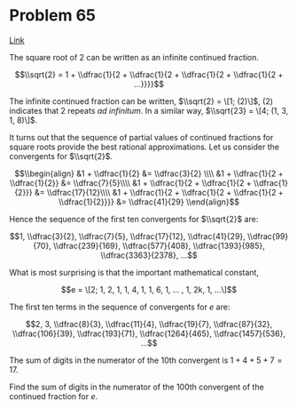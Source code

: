 # Problem 65

[Link](https://projecteuler.net/problem=65)

The square root of $2$ can be written as an infinite continued fraction.

$$\\sqrt{2} = 1 + \\dfrac{1}{2 + \\dfrac{1}{2 + \\dfrac{1}{2 + \\dfrac{1}{2 + ...}}}}$$

The infinite continued fraction can be written, $\\sqrt{2} = \[1; (2)\]$, $(2)$ indicates that $2$ repeats *ad infinitum*. In a similar way, $\\sqrt{23} = \[4; (1, 3, 1, 8)\]$.

It turns out that the sequence of partial values of continued fractions for square roots provide the best rational approximations. Let us consider the convergents for $\\sqrt{2}$.

$$\\begin{align} &1 + \\dfrac{1}{2} &= \\dfrac{3}{2} \\\\ &1 + \\dfrac{1}{2 + \\dfrac{1}{2}} &= \\dfrac{7}{5}\\\\ &1 + \\dfrac{1}{2 + \\dfrac{1}{2 + \\dfrac{1}{2}}} &= \\dfrac{17}{12}\\\\ &1 + \\dfrac{1}{2 + \\dfrac{1}{2 + \\dfrac{1}{2 + \\dfrac{1}{2}}}} &= \\dfrac{41}{29} \\end{align}$$

Hence the sequence of the first ten convergents for $\\sqrt{2}$ are:

$$1, \\dfrac{3}{2}, \\dfrac{7}{5}, \\dfrac{17}{12}, \\dfrac{41}{29}, \\dfrac{99}{70}, \\dfrac{239}{169}, \\dfrac{577}{408}, \\dfrac{1393}{985}, \\dfrac{3363}{2378}, ...$$

What is most surprising is that the important mathematical constant,

$$e = \[2; 1, 2, 1, 1, 4, 1, 1, 6, 1, ... , 1, 2k, 1, ...\]$$

The first ten terms in the sequence of convergents for $e$ are:

$$2, 3, \\dfrac{8}{3}, \\dfrac{11}{4}, \\dfrac{19}{7}, \\dfrac{87}{32}, \\dfrac{106}{39}, \\dfrac{193}{71}, \\dfrac{1264}{465}, \\dfrac{1457}{536}, ...$$

The sum of digits in the numerator of the $10$th convergent is $1 + 4 + 5 + 7 = 17$.

Find the sum of digits in the numerator of the $100$th convergent of the continued fraction for $e$.